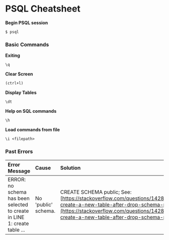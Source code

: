 # PSQL Cheatsheet

**Begin PSQL session**

```
$ psql
```

### Basic Commands

**Exiting**

```
\q
```

**Clear Screen**

```
(ctrl+l)
```

**Display Tables**

```
\dt
```

**Help on SQL commands**

```
\h
```

**Load commands from file**

```
\i <filepath>
```

### Past Errors

| Error Message | Cause | Solution |
| :--- | :--- | :--- |
| ERROR: no schema has been selected to create in LINE 1: create table ... | No 'public' schema. | CREATE SCHEMA public; See: [https://stackoverflow.com/questions/14285854/cannot-create-a-new-table-after-drop-schema-public](https://stackoverflow.com/questions/14285854/cannot-create-a-new-table-after-drop-schema-public) |



